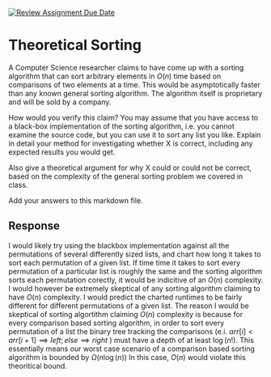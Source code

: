 [![Review Assignment Due Date](https://classroom.github.com/assets/deadline-readme-button-24ddc0f5d75046c5622901739e7c5dd533143b0c8e959d652212380cedb1ea36.svg)](https://classroom.github.com/a/9YUeXH71)
# Theoretical Sorting

A Computer Science researcher claims to have come up with a sorting algorithm
that can sort arbitrary elements in $O(n)$ time based on comparisons of two
elements at a time. This would be asymptotically faster than any known general
sorting algorithm. The algorithm itself is proprietary and will be sold by a
company.

How would you verify this claim? You may assume that you have access to a
black-box implementation of the sorting algorithm, i.e. you cannot examine the
source code, but you can use it to sort any list you like. Explain in detail
your method for investigating whether X is correct, including any expected
results you would get.

Also give a theoretical argument for why X could or could not be correct, based
on the complexity of the general sorting problem we covered in class.

Add your answers to this markdown file.

## Response

I would likely try using the blackbox implementation against all the permutations of several differently sized lists, and chart how long it takes to sort each permutation of a given list. If time time it takes to sort every permutation of a particular list is roughly the same and the sorting algorithm sorts each permutation corectly, it would be indicitive of an $O(n)$ complexity. I would however be extremely skeptical of any sorting algorithm claiming to have $O(n)$ complexity. I would predict the charted runtimes to be fairly different for different permutations of a given list. The reason I would be skeptical of sorting algortithm claiming $O(n)$ complexity is because for every comparison based sorting algorithm, in order to sort every permutation of a list the binary tree tracking the comparisons (e.i. $arr[i] < arr[i+1] \implies left; else \implies right$ ) must have a depth of at least $\log(n!).$ This essentially means our worst case scenario of a comparison based sorting algorithm is bounded by $\Omega(n\log(n))$ In this case, $O(n)$ would violate this theoritical bound. 